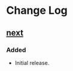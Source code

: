 # Change Log

## [next]

### Added
- Initial release.

[next]: https://github.com/dst-academy/steamcmd/compare/55cdeb0752d6c6305e667d79f3abba50c459c15e...HEAD
